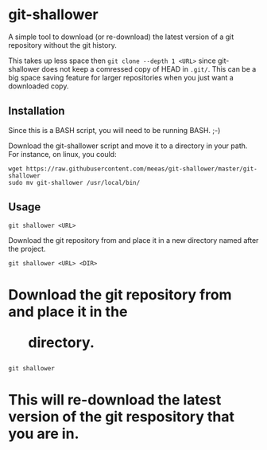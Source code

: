# git-shallower

A simple tool to download (or re-download) the latest version of a git repository without the git history.

This takes up less space then `git clone --depth 1 <URL>` since git-shallower does not keep a comressed copy of HEAD in `.git/`.  This can be a big space saving feature for larger repositories when you just want a downloaded copy.

## Installation

Since this is a BASH script, you will need to be running BASH.  ;-)

Download the git-shallower script and move it to a directory in your path.  For instance, on linux, you could:

```
wget https://raw.githubusercontent.com/meeas/git-shallower/master/git-shallower
sudo mv git-shallower /usr/local/bin/
```

## Usage

`git shallower <URL>`

Download the git repository from <URL> and place it in a new directory named after the project.
  
`git shallower <URL> <DIR>`

# Download the git repository from <URL> and place it in the <DIR> directory.
  
`git shallower`

# This will re-download the latest version of the git respository that you are in.
